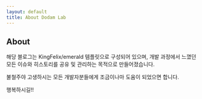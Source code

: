 ```yaml
---
layout: default
title: About Dodam Lab
---
```

## About
해당 블로그는 KingFelix/emerald 템플릿으로 구성되어 있으며, 개발 과정에서 느꼈던 모든 이슈와 히스토리를 공유 및 관리하는 목적으로 만들어졌습니다.

불철주야 고생하시는 모든 개발자분들에게 조금이나마 도움이 되었으면 합니다.

행복하시길!!